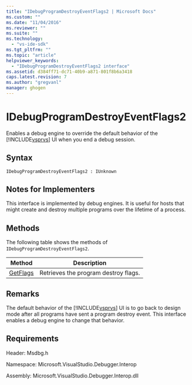```yaml
---
title: "IDebugProgramDestroyEventFlags2 | Microsoft Docs"
ms.custom: ""
ms.date: "11/04/2016"
ms.reviewer: ""
ms.suite: ""
ms.technology: 
  - "vs-ide-sdk"
ms.tgt_pltfrm: ""
ms.topic: "article"
helpviewer_keywords: 
  - "IDebugProgramDestroyEventFlags2 interface"
ms.assetid: d384ff71-dc71-40b9-a871-801f8b6a3418
caps.latest.revision: 7
ms.author: "gregvanl"
manager: ghogen
---
```

# IDebugProgramDestroyEventFlags2
Enables a debug engine to override the default behavior of the [!INCLUDE[vsprvs](../../../code-quality/includes/vsprvs_md.md)] UI when you end a debug session.  
  
## Syntax  
  
```  
IDebugProgramDestroyEventFlags2 : IUnknown  
```  
  
## Notes for Implementers  
 This interface is implemented by debug engines. It is useful for hosts that might create and destroy multiple programs over the lifetime of a process.  
  
## Methods  
 The following table shows the methods of `IDebugProgramDestroyEventFlags2`.  
  
|Method|Description|  
|------------|-----------------|  
|[GetFlags](../../../extensibility/debugger/reference/idebugprogramdestroyeventflags2-getflags.md)|Retrieves the program destroy flags.|  
  
## Remarks  
 The default behavior of the [!INCLUDE[vsprvs](../../../code-quality/includes/vsprvs_md.md)] UI is to go back to design mode after all programs have sent a program destroy event. This interface enables a debug engine to change that behavior.  
  
## Requirements  
 Header: Msdbg.h  
  
 Namespace: Microsoft.VisualStudio.Debugger.Interop  
  
 Assembly: Microsoft.VisualStudio.Debugger.Interop.dll